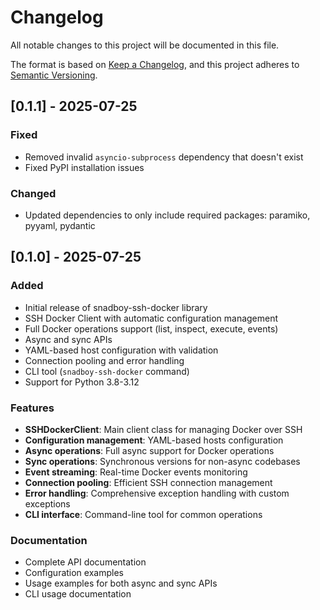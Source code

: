 # Changelog

All notable changes to this project will be documented in this file.

The format is based on [Keep a Changelog](https://keepachangelog.com/en/1.0.0/),
and this project adheres to [Semantic Versioning](https://semver.org/spec/v2.0.0.html).

## [0.1.1] - 2025-07-25

### Fixed
- Removed invalid `asyncio-subprocess` dependency that doesn't exist
- Fixed PyPI installation issues

### Changed
- Updated dependencies to only include required packages: paramiko, pyyaml, pydantic

## [0.1.0] - 2025-07-25

### Added
- Initial release of snadboy-ssh-docker library
- SSH Docker Client with automatic configuration management
- Full Docker operations support (list, inspect, execute, events)
- Async and sync APIs
- YAML-based host configuration with validation
- Connection pooling and error handling
- CLI tool (`snadboy-ssh-docker` command)
- Support for Python 3.8-3.12

### Features
- **SSHDockerClient**: Main client class for managing Docker over SSH
- **Configuration management**: YAML-based hosts configuration
- **Async operations**: Full async support for Docker operations
- **Sync operations**: Synchronous versions for non-async codebases
- **Event streaming**: Real-time Docker events monitoring
- **Connection pooling**: Efficient SSH connection management
- **Error handling**: Comprehensive exception handling with custom exceptions
- **CLI interface**: Command-line tool for common operations

### Documentation
- Complete API documentation
- Configuration examples
- Usage examples for both async and sync APIs
- CLI usage documentation